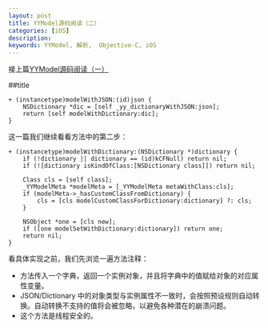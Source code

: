 ```yaml
---
layout: post
title: YYModel源码阅读（二）
categories: [iOS]
description: 
keywords: YYModel, 解析,  Objective-C, iOS
---
```

接上篇[YYModel源码阅读（一）](https://lpgonghan.github.io/2017/05/16/YYModel/)

##title
```objc
+ (instancetype)modelWithJSON:(id)json {
    NSDictionary *dic = [self _yy_dictionaryWithJSON:json];
    return [self modelWithDictionary:dic];
}
```

这一篇我们继续看看方法中的第二步：

```objc
+ (instancetype)modelWithDictionary:(NSDictionary *)dictionary {
    if (!dictionary || dictionary == (id)kCFNull) return nil;
    if (![dictionary isKindOfClass:[NSDictionary class]]) return nil;
    
    Class cls = [self class];
    _YYModelMeta *modelMeta = [_YYModelMeta metaWithClass:cls];
    if (modelMeta->_hasCustomClassFromDictionary) {
        cls = [cls modelCustomClassForDictionary:dictionary] ?: cls;
    }
    
    NSObject *one = [cls new];
    if ([one modelSetWithDictionary:dictionary]) return one;
    return nil;
}
```

看具体实现之前，我们先浏览一遍方法注释：  
* 方法传入一个字典，返回一个实例对象，并且将字典中的值赋给对象的对应属性变量。  
* JSON/Dictionary 中的对象类型与实例属性不一致时，会按照预设规则自动转换。自动转换不支持的值将会被忽略，以避免各种潜在的崩溃问题。  
* 这个方法是线程安全的。





